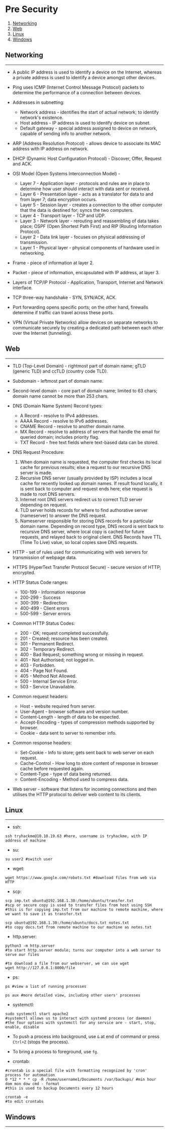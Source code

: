 # Pre Security

1. [Networking](#networking)
2. [Web](#web)
3. [Linux](#linux)
4. [Windows](#windows)

## Networking

---

* A public IP address is used to identify a device on the Internet, whereas a private address is used to identify a device amongst other devices.

* Ping uses ICMP (Internet Control Message Protocol) packets to determine the performance of a connection between devices.

* Addresses in subnetting:

  * Network address - identifies the start of actual network; to identify network's existence.
  * Host address - IP address is used to identify device on subnet.
  * Default gateway - special address assigned to device on network, capable of sending info to another network.

* ARP (Address Resolution Protocol) - allows device to associate its MAC address with IP address on network.

* DHCP (Dynamic Host Configuration Protocol) - Discover, Offer, Request and ACK.

* OSI Model (Open Systems Interconnection Model) -

  * Layer 7 - Application layer - protocols and rules are in place to determine how user should interact with data sent or received.
  * Layer 6 - Presentation layer - acts as a translator for data to and from layer 7; data encryption occurs.
  * Layer 5 - Session layer - creates a connection to the other computer that the data is destined for; syncs the two computers.
  * Layer 4 - Transport layer - TCP and UDP.
  * Layer 3 - Network layer - rerouting and reassembling of data takes place; OSPF (Open Shortest Path First) and RIP (Routing Information Protocol).
  * Layer 2 - Data link layer - focuses on physical addressing of transmission.
  * Layer 1 - Physical layer - physical components of hardware used in networking.

* Frame - piece of information at layer 2.

* Packet - piece of information, encapsulated with IP address, at layer 3.

* Layers of TCP/IP Protocol - Application, Transport, Internet and Network interface.

* TCP three-way handshake - SYN, SYN/ACK, ACK.

* Port forwarding opens specific ports; on the other hand, firewalls determine if traffic can travel across these ports.

* VPN (Virtual Private Networks) allow devices on separate networks to communicate securely by creating a dedicated path between each other over the Internet (tunneling).

## Web

---

* TLD (Top-Level Domain) - rightmost part of domain name; gTLD (generic TLD) and ccTLD (country code TLD).

* Subdomain - leftmost part of domain name.

* Second-level domain - core part of domain name; limited to 63 chars; domain name cannot be more than 253 chars.

* DNS (Domain Name System) Record types:

  * A Record - resolve to IPv4 addresses.
  * AAAA Record - resolve to IPv6 addresses.
  * CNAME Record - resolve to another domain name.
  * MX Record - resolve to address of servers that handle the email for queried domain; includes priority flag.
  * TXT Record - free text fields where text-based data can be stored.

* DNS Request Procedure:

  1. When domain name is requested, the computer first checks its local cache for previous results; else a request to our recursive DNS server is made.
  2. Recursive DNS server (usually provided by ISP) includes a local cache for recently looked up domain names. If result found locally, it is sent back to computer and request ends here; else request is made to root DNS servers.
  3. Internet root DNS servers redirect us to correct TLD server depending on request.
  4. TLD server holds records for where to find authorative server (nameserver) to answer the DNS request.
  5. Nameserver responsible for storing DNS records for a particular domain name. Depending on record type, DNS record is sent back to recursive DNS server, where local copy is cached for future requests, and relayed back to original client. DNS Records have TTL (Time To Live) value, so local copies save DNS requests.

* HTTP - set of rules used for communicating with web servers for transmission of webpage data.

* HTTPS (HyperText Transfer Protocol Secure) - secure version of HTTP; encrypted.

* HTTP Status Code ranges:

  * 100-199 - Information response
  * 200-299 - Success
  * 300-399 - Redirection
  * 400-499 - Client errors
  * 500-599 - Server errors

* Common HTTP Status Codes:

  * 200 - OK; request completed successfully.
  * 201 - Created; resource has been created.
  * 301 - Permanent Redirect.
  * 302 - Temporary Redirect.
  * 400 - Bad Request; something wrong or missing in request.
  * 401 - Not Authorised; not logged in.
  * 403 - Forbidden.
  * 404 - Page Not Found.
  * 405 - Method Not Allowed.
  * 500 - Internal Service Error.
  * 503 - Service Unavailable.

* Common request headers:

  * Host - website required from server.
  * User-Agent - browser software and version number.
  * Content-Length - length of data to be expected.
  * Accept-Encoding - types of compression methods supported by browser.
  * Cookie - data sent to server to remember info.

* Common response headers:

  * Set-Cookie - Info to store; gets sent back to web server on each request.
  * Cache-Control - How long to store content of response in browser cache before requested again.
  * Content-Type - type of data being returned.
  * Content-Encoding - Method used to compress data.

* Web server - software that listens for incoming connections and then utilises the HTTP protocol to deliver web content to its clients.

## Linux

---

* ssh:

```shell
ssh tryhackme@10.10.19.63 #here, username is tryhackme, with IP address of machine 
```

* su:

```shell
su user2 #switch user
```

* wget:

```shell
wget https://www.google.com/robots.txt #download files from web via HTTP
```

* scp:

```shell
scp imp.txt ubuntu@192.168.1.30:/home/ubuntu/transfer.txt
#scp or secure copy is used to transfer files from host using SSH
#this is for copying imp.txt from our machine to remote machine, where we want to save it as transfer.txt

scp ubuntu@192.168.1.30:/home/ubuntu/docs.txt notes.txt
#to copy docs.txt from remote machine to our machine as notes.txt
```

* http.server:

```shell
python3 -m http.server
#to start http.server module; turns our computer into a web server to serve our files

#to download a file from our webserver, we can use wget
wget http://127.0.0.1:8000/file
```

* ps:

```shell
ps #view a list of running processes

ps aux #more detailed view, including other users' processes
```

* systemctl:

```shell
sudo systemctl start apache2
#systemctl allows us to interact with systemd process (or daemon)
#the four options with systemctl for any service are - start, stop, enable, disable
```

* To push a process into background, use ```&``` at end of command or press ```Ctrl+Z``` (stops the process).

* To bring a process to foreground, use ```fg```.

* crontab:

```shell
#crontab is a special file with formatting recognized by 'cron' process for automation
0 *12 * * * cp -R /home/username1/Documents /var/backups/ #min hour dom mon dow cmd - format
#this is used to backup Documents every 12 hours

crontab -e
#to edit crontabs
```

## Windows

---
